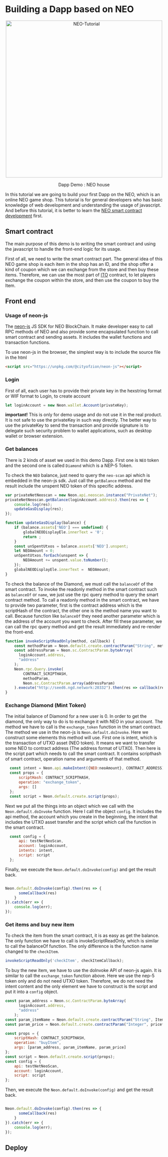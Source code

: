 # Building a Dapp based on NEO


<div align="center">  
<img src="dapp.png" alt="NEO-Tutorial" height="500">
<p>Dapp Demo : NEO house</p>
</div>


In this tutorial we are going to build your first Dapp on the NEO, which is an online NEO game shop. This tutorial is for general developers who has basic knowledge of web development and understanding the usage of javascript. And before this tutorial, it is better to learn the [NEO smart contract development](https://github.com/neo-ngd/NEO-Tutorial/blob/master/9-smartContract/Smart_Contract_basics.md) first.

## Smart contract

The main purpose of this demo is to writing the smart contract and using the javascript to handle the front-end logic for its usage.

First of all, we need to write the smart contract part. The general idea of this NEO game shop is each item  in the shop has an ID, and the shop offer a kind of coupon which we can exchange from the store and then buy these items. Therefore, we can use the most part of [ITO]() contract, to let players exchange the coupon within the store, and then use the coupon to buy the Item.



## Front end


### Usage of neon-js

The [neon-js](https://cityofzion.io/neon-js/) JS SDK for NEO BlockChain. It make developer easy to call RPC methods of NEO and also provide some encapsulated function to call smart contract and sending assets. It includes the wallet functions and transaction functions.

To use neon-js in the browser, the simplest way is to include the source file in the html

```html
<script src="https://unpkg.com/@cityofzion/neon-js"></script>
```

### Login

First of all, each user has to provide their private key in the hexstring format or WIF format to Login, to create account

```js
let loginAccount = new Neon.wallet.Account(privateKey);
```

**important!** This is only for demo usage and do not use it in the real product. It is not safe to use the privateKey in such way directly. The better way to use the privateKey to send the transaction and provide signature is to delegate such security problem to wallet applications, such as desktop wallet or browser extension.


### Get balances

There is 2 kinds of asset we used in this demo Dapp. First one is `NEO` token and the second one is called `Diamond` which is a NEP-5 Token.


To check the `NEO` balance, just need to query the `neo-scan` api which is embedded in the neon-js sdk. Just call the `getBalance` method and the result include the unspent NEO token of this specific address.

```js
var privateNetNeoscan = new Neon.api.neoscan.instance("PrivateNet");
privateNetNeoscan.getBalance(loginAccount.address).then(res => {
    console.log(res);
    updateGasDisplay(res);
});
```

```js
function updateGasDisplay(balance) {
    if (balance.assets['NEO'] === undefined) {
        globalNEODisplayEle.innerText = '0';
        return ;
    }
    const unSpentUtxos = balance.assets['NEO'].unspent;
    let NEOAmount = 0;
    unSpentUtxos.forEach(unspent => {
        NEOAmount += unspent.value.toNumber();
    });
    globalNEODisplayEle.innerText =  NEOAmount;
}
```

To check the balance of the Diamond, we must call the `balanceOf` of the smart contract. To invoke the readonly method in the smart contract such as `balanceOf` or `name`, we just use the rpc query method to query the smart contract method. To call a readonly method in the smart contract, we have to provide two parameter, first is the contract address which is the scriptHash of the contract, the other one is the method name you want to call. Because function like `balanceOf` they need another parameter which is the address of the account you want to check.
After fill these parameter, we can call the rpc query method and get the result immediately and re-render the front-end.

```js
function invokeScriptReadOnly(method, callback) {
    const methodParam = Neon.default.create.contractParam("String", method);
    const addressParam = Neon.sc.ContractParam.byteArray(
      loginAccount.address,
      "address"
    );
    Neon.rpc.Query.invoke(
        CONTRACT_SCRIPTHASH,
        methodParam,
        Neon.sc.ContractParam.array(addressParam)
    ).execute("http://seed6.ngd.network:20332").then(res => callback(res));
}
```

### Exchange Diamond (Mint Token)

The initial balance of Diamond for a new user is 0. In order to get the diamond, the only way to do is to exchange it with NEO in your account. The method we have to call is the `exchange_token` function in the smart contract. The  method we use in the neon-js is `Neon.default.doInvoke`. Here we construct some elements this method will use. First one is intent, which is the transaction of UTXO asset (NEO token). It means we want to transfer some NEO to contract address (The address format of UTXO). Then here is the script part which needs to call the smart contract. It contains scripthash of smart contract, operation name and arguments of that method.


```js
  const intent = Neon.api.makeIntent({NEO:neoAmount}, CONTRACT_ADDRESS);
  const props = {
      scriptHash: CONTRACT_SCRIPTHASH,
      operation: "exchange_token",
      args: []
  };
  const script = Neon.default.create.script(props);

```

Next we put all the things into an object which we call with the `Neon.default.doInvoke` function. Here I call the object `config`. It includes the api method, the account which you create in the beginning, the intent that includes the UTXO asset transfer and the script which call the function in the smart contract.


```js
  const config = {
      api: testNetNeoScan,
      account: loginAccount,
      intents: intent,
      script: script
  };
```

Finally, we execute the `Neon.default.doInvoke(config)` and get the result back.


```js

Neon.default.doInvoke(config).then(res => {
      someCallback(res)
    }
}).catch(err => {
    console.log(err);
});

```

### Get items and buy new item

To check the item from the smart contract, it is as easy as get the balance. The only function we have to call is invokeScriptReadOnly, which is similar to call the balanceOf function. The only difference is the function name changed to the `checkItem`.

```js
invokeScriptReadOnly('checkItem', checkItemCallback);
```

To buy the new item, we have to use the doInvoke API of neon-js again.  It is similar to call the `exchange_token` function above. Here we use the nep-5 token only and do not need UTXO token. Therefore, we do not need the intent content and the only element we have to construct is the script and put it into a `config` object.


```js
const param_address = Neon.sc.ContractParam.byteArray(
      loginAccount.address,
      "address"
    );
const param_itemName = Neon.default.create.contractParam("String", ItemName);
const param_price = Neon.default.create.contractParam("Integer", price*1e8);

const props = {
    scriptHash: CONTRACT_SCRIPTHASH,
    operation: "buyItem",
    args: [param_address, param_itemName, param_price]
};
const script = Neon.default.create.script(props);
const config = {
    api: testNetNeoScan,
    account: loginAccount,
    script: script
};
```

Then, we execute the `Neon.default.doInvoke(config)` and get the result back.


```js

Neon.default.doInvoke(config).then(res => {
      someCallback(res)
    }
}).catch(err => {
    console.log(err);
});

```

## Deploy
